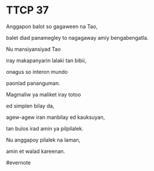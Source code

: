 # TTCP 37

Anggapon balot so gagaween na Tao,

balet diad panamegley to nagagaway amiy bengabengatla.

Nu mansiyansiyad Tao

iray makapanyarin lalaki tan bibii,

onagus so interon mundo

paonlad pananguman.

Magmaliw ya maliket iray totoo

ed simplen bilay da,

agew-agew iran manbilay ed kauksuyan,

tan bulos irad amin ya pilpilalek.

Nu anggapoy pilalek na laman,

amin et walad kareenan.

\#evernote

